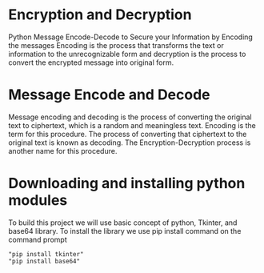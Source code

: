 # Encryption and Decryption
Python Message Encode-Decode to Secure your Information by Encoding the messages
Encoding is the process that transforms the text or information to the unrecognizable form and decryption is the process to convert the encrypted message into original form.

# Message Encode and Decode
Message encoding and decoding is the process of converting the original text to ciphertext, which is a random and meaningless text. Encoding is the term for this procedure. The process of converting that ciphertext to the original text is known as decoding. The Encryption-Decryption process is another name for this procedure.

# Downloading and installing python modules
To build this project we will use basic concept of python, Tkinter, and base64 library.
To install the library we use pip install command on the command prompt

    "pip install tkinter"
    "pip install base64"
  








